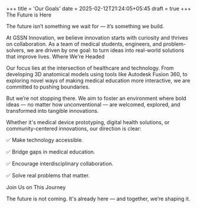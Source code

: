 +++
title = 'Our Goals'
date = 2025-02-12T21:24:05+05:45
draft = true
+++
The Future is Here

The future isn’t something we wait for — it’s something we build.

At GSSN Innovation, we believe innovation starts with curiosity and thrives on collaboration. As a team of medical students, engineers, and problem-solvers, we are driven by one goal: to turn ideas into real-world solutions that improve lives.
Where We're Headed

Our focus lies at the intersection of healthcare and technology. From developing 3D anatomical models using tools like Autodesk Fusion 360, to exploring novel ways of making medical education more interactive, we are committed to pushing boundaries.

But we’re not stopping there. We aim to foster an environment where bold ideas — no matter how unconventional — are welcomed, explored, and transformed into tangible innovations.

Whether it's medical device prototyping, digital health solutions, or community-centered innovations, our direction is clear:

✅ Make technology accessible.

✅ Bridge gaps in medical education.

✅ Encourage interdisciplinary collaboration.

✅ Solve real problems that matter.

Join Us on This Journey

The future is not coming. It's already here — and together, we’re shaping it.